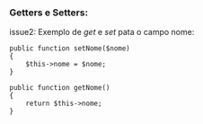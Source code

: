 ### Getters e Setters:

issue2: Exemplo de *get* e *set* pata o campo nome:

    public function setNome($nome)
    {
        $this->nome = $nome;
    }

    public function getNome()
    {
        return $this->nome;
    }



